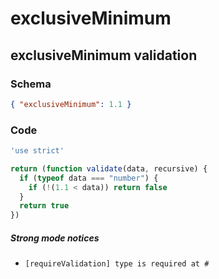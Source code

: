 # exclusiveMinimum

## exclusiveMinimum validation

### Schema

```json
{ "exclusiveMinimum": 1.1 }
```

### Code

```js
'use strict'

return (function validate(data, recursive) {
  if (typeof data === "number") {
    if (!(1.1 < data)) return false
  }
  return true
})
```

##### Strong mode notices

 * `[requireValidation] type is required at #`

